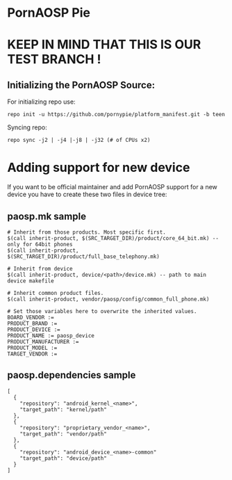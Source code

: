 PornAOSP Pie
===========
**KEEP IN MIND THAT THIS IS OUR TEST BRANCH !**
===========
Initializing the PornAOSP Source:
---------------

For initializing repo use:

    repo init -u https://github.com/pornypie/platform_manifest.git -b teen

Syncing repo:

    repo sync -j2 | -j4 |-j8 | -j32 (# of CPUs x2)


Adding support for new device
================

If you want to be official maintainer and add PornAOSP support for a new device you have to create these two files in device tree:

paosp.mk sample
----------

    # Inherit from those products. Most specific first.
    $(call inherit-product, $(SRC_TARGET_DIR)/product/core_64_bit.mk) -- only for 64bit phones
    $(call inherit-product, $(SRC_TARGET_DIR)/product/full_base_telephony.mk)

    # Inherit from device
    $(call inherit-product, device/<path>/device.mk) -- path to main device makefile

    # Inherit common product files.
    $(call inherit-product, vendor/paosp/config/common_full_phone.mk)

    # Set those variables here to overwrite the inherited values.
    BOARD_VENDOR := 
    PRODUCT_BRAND := 
    PRODUCT_DEVICE := 
    PRODUCT_NAME := paosp_device
    PRODUCT_MANUFACTURER := 
    PRODUCT_MODEL := 
    TARGET_VENDOR := 

paosp.dependencies sample
----------

    [
      {
        "repository": "android_kernel_<name>",
        "target_path": "kernel/path"
      },
      {
        "repository": "proprietary_vendor_<name>",
        "target_path": "vendor/path"
      },
      {
        "repository": "android_device_<name>-common"
        "target_path": "device/path"
      }
    ]
